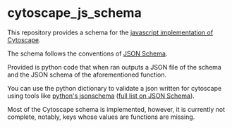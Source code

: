 # cytoscape_js_schema
This repository provides a schema for the [javascript implementation of Cytoscape](https://js.cytoscape.org/#core/initialisation).

The schema follows the conventions of [JSON Schema](https://json-schema.org/).

Provided is python code that when ran outputs a JSON file of the schema and the JSON schema of the aforementioned function.

You can use the python dictionary to validate a json written for cytoscape using tools like [python's jsonschema](https://github.com/Julian/jsonschema) ([full list on JSON Schema](https://json-schema.org/implementations.html#validators)).

Most of the Cytoscape schema is implemented, however, it is currently not complete, notably, keys whose values are functions are missing.
